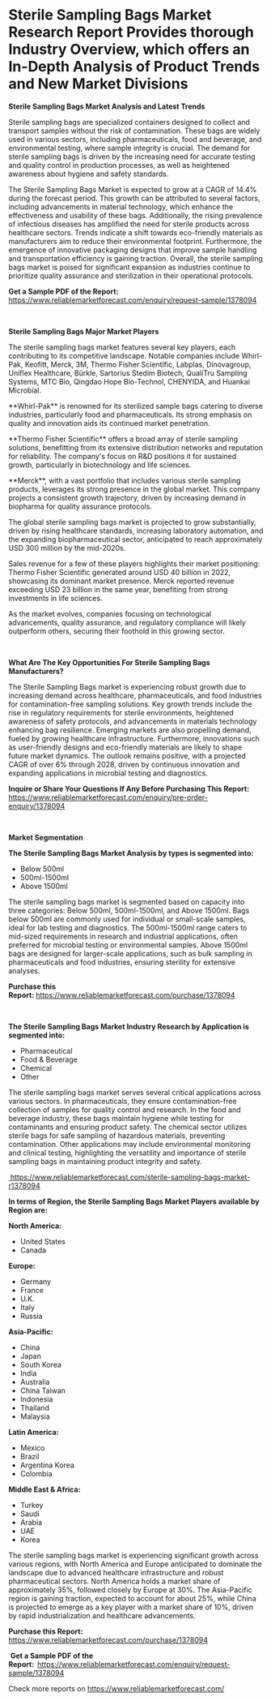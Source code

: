 <p><h1>Sterile Sampling Bags Market Research Report Provides thorough Industry Overview, which offers an In-Depth Analysis of Product Trends and New Market Divisions</h1></p><p><strong>Sterile Sampling Bags Market Analysis and Latest Trends</strong></p>
<p><p>Sterile sampling bags are specialized containers designed to collect and transport samples without the risk of contamination. These bags are widely used in various sectors, including pharmaceuticals, food and beverage, and environmental testing, where sample integrity is crucial. The demand for sterile sampling bags is driven by the increasing need for accurate testing and quality control in production processes, as well as heightened awareness about hygiene and safety standards.</p><p>The Sterile Sampling Bags Market is expected to grow at a CAGR of 14.4% during the forecast period. This growth can be attributed to several factors, including advancements in material technology, which enhance the effectiveness and usability of these bags. Additionally, the rising prevalence of infectious diseases has amplified the need for sterile products across healthcare sectors. Trends indicate a shift towards eco-friendly materials as manufacturers aim to reduce their environmental footprint. Furthermore, the emergence of innovative packaging designs that improve sample handling and transportation efficiency is gaining traction. Overall, the sterile sampling bags market is poised for significant expansion as industries continue to prioritize quality assurance and sterilization in their operational protocols.</p></p>
<p><strong>Get a Sample PDF of the Report:&nbsp;</strong> <a href="https://www.reliablemarketforecast.com/enquiry/request-sample/1378094?utm_campaign=3050&utm_medium=2&utm_source=Github&utm_content=ia&utm_term=04032025&utm_id=sterile-sampling-bags">https://www.reliablemarketforecast.com/enquiry/request-sample/1378094</a></p>
<p>&nbsp;</p>
<p><strong>Sterile Sampling Bags Major Market Players</strong></p>
<p><p>The sterile sampling bags market features several key players, each contributing to its competitive landscape. Notable companies include Whirl-Pak, Keofitt, Merck, 3M, Thermo Fisher Scientific, Labplas, Dinovagroup, Uniflex Healthcare, Bürkle, Sartorius Stedim Biotech, QualiTru Sampling Systems, MTC Bio, Qingdao Hope Bio-Technol, CHENYIDA, and Huankai Microbial.</p><p>**Whirl-Pak** is renowned for its sterilized sample bags catering to diverse industries, particularly food and pharmaceuticals. Its strong emphasis on quality and innovation aids its continued market penetration.</p><p>**Thermo Fisher Scientific** offers a broad array of sterile sampling solutions, benefitting from its extensive distribution networks and reputation for reliability. The company's focus on R&D positions it for sustained growth, particularly in biotechnology and life sciences.</p><p>**Merck**, with a vast portfolio that includes various sterile sampling products, leverages its strong presence in the global market. This company projects a consistent growth trajectory, driven by increasing demand in biopharma for quality assurance protocols.</p><p>The global sterile sampling bags market is projected to grow substantially, driven by rising healthcare standards, increasing laboratory automation, and the expanding biopharmaceutical sector, anticipated to reach approximately USD 300 million by the mid-2020s.</p><p>Sales revenue for a few of these players highlights their market positioning: Thermo Fisher Scientific generated around USD 40 billion in 2022, showcasing its dominant market presence. Merck reported revenue exceeding USD 23 billion in the same year, benefiting from strong investments in life sciences.</p><p>As the market evolves, companies focusing on technological advancements, quality assurance, and regulatory compliance will likely outperform others, securing their foothold in this growing sector.</p></p>
<p>&nbsp;</p>
<p><strong>What Are The Key Opportunities For Sterile Sampling Bags Manufacturers?</strong></p>
<p><p>The Sterile Sampling Bags market is experiencing robust growth due to increasing demand across healthcare, pharmaceuticals, and food industries for contamination-free sampling solutions. Key growth trends include the rise in regulatory requirements for sterile environments, heightened awareness of safety protocols, and advancements in materials technology enhancing bag resilience. Emerging markets are also propelling demand, fueled by growing healthcare infrastructure. Furthermore, innovations such as user-friendly designs and eco-friendly materials are likely to shape future market dynamics. The outlook remains positive, with a projected CAGR of over 6% through 2028, driven by continuous innovation and expanding applications in microbial testing and diagnostics.</p></p>
<p><strong>Inquire or Share Your Questions If Any Before Purchasing This Report:</strong> <a href="https://www.reliablemarketforecast.com/enquiry/pre-order-enquiry/1378094?utm_campaign=3050&utm_medium=2&utm_source=Github&utm_content=ia&utm_term=04032025&utm_id=sterile-sampling-bags">https://www.reliablemarketforecast.com/enquiry/pre-order-enquiry/1378094</a></p>
<p>&nbsp;</p>
<p><strong>Market Segmentation</strong></p>
<p><strong>The Sterile Sampling Bags Market Analysis by types is segmented into:</strong></p>
<p><ul><li>Below 500ml</li><li>500ml-1500ml</li><li>Above 1500ml</li></ul></p>
<p><p>The sterile sampling bags market is segmented based on capacity into three categories: Below 500ml, 500ml-1500ml, and Above 1500ml. Bags below 500ml are commonly used for individual or small-scale samples, ideal for lab testing and diagnostics. The 500ml-1500ml range caters to mid-sized requirements in research and industrial applications, often preferred for microbial testing or environmental samples. Above 1500ml bags are designed for larger-scale applications, such as bulk sampling in pharmaceuticals and food industries, ensuring sterility for extensive analyses.</p></p>
<p><strong>Purchase this Report:&nbsp;</strong><a href="https://www.reliablemarketforecast.com/purchase/1378094?utm_campaign=3050&utm_medium=2&utm_source=Github&utm_content=ia&utm_term=04032025&utm_id=sterile-sampling-bags">https://www.reliablemarketforecast.com/purchase/1378094</a></p>
<p>&nbsp;</p>
<p><strong>The Sterile Sampling Bags Market Industry Research by Application is segmented into:</strong></p>
<p><ul><li>Pharmaceutical</li><li>Food & Beverage</li><li>Chemical</li><li>Other</li></ul></p>
<p><p>The sterile sampling bags market serves several critical applications across various sectors. In pharmaceuticals, they ensure contamination-free collection of samples for quality control and research. In the food and beverage industry, these bags maintain hygiene while testing for contaminants and ensuring product safety. The chemical sector utilizes sterile bags for safe sampling of hazardous materials, preventing contamination. Other applications may include environmental monitoring and clinical testing, highlighting the versatility and importance of sterile sampling bags in maintaining product integrity and safety.</p></p>
<p><a href="https://www.reliablemarketforecast.com/sterile-sampling-bags-market-r1378094?utm_campaign=3050&utm_medium=2&utm_source=Github&utm_content=ia&utm_term=04032025&utm_id=sterile-sampling-bags">&nbsp;https://www.reliablemarketforecast.com/sterile-sampling-bags-market-r1378094</a></p>
<p><strong>In terms of Region, the Sterile Sampling Bags Market Players available by Region are:</strong></p>
<p>
    <p> <strong> North America: </strong>
        <ul>
            <li>United States</li>
            <li>Canada</li>
        </ul>
        </p> 
    <p> <strong> Europe: </strong>
        <ul>
            <li>Germany</li>
            <li>France</li>
            <li>U.K.</li>
            <li>Italy</li>
            <li>Russia</li>
        </ul>
        </p> 
    <p> <strong> Asia-Pacific: </strong>
        <ul>
            <li>China</li>
            <li>Japan</li>
            <li>South Korea</li>
            <li>India</li>
            <li>Australia</li>
            <li>China Taiwan</li>
            <li>Indonesia</li>
            <li>Thailand</li>
            <li>Malaysia</li>
        </ul>
        </p> 
    <p> <strong> Latin America: </strong>
        <ul>
            <li>Mexico</li>
            <li>Brazil</li>
            <li>Argentina Korea</li>
            <li>Colombia</li>
        </ul>
        </p> 
    <p> <strong> Middle East & Africa: </strong>
        <ul>
            <li>Turkey</li>
            <li>Saudi</li>
            <li>Arabia</li>
            <li>UAE</li>
            <li>Korea</li>
        </ul>
    </p>
    </p>
<p><p>The sterile sampling bags market is experiencing significant growth across various regions, with North America and Europe anticipated to dominate the landscape due to advanced healthcare infrastructure and robust pharmaceutical sectors. North America holds a market share of approximately 35%, followed closely by Europe at 30%. The Asia-Pacific region is gaining traction, expected to account for about 25%, while China is projected to emerge as a key player with a market share of 10%, driven by rapid industrialization and healthcare advancements.</p></p>
<p><strong>Purchase this Report: </strong><a href="https://www.reliablemarketforecast.com/purchase/1378094?utm_campaign=3050&utm_medium=2&utm_source=Github&utm_content=ia&utm_term=04032025&utm_id=sterile-sampling-bags">https://www.reliablemarketforecast.com/purchase/1378094</a></p>
<p>&nbsp;<strong>Get a Sample PDF of the Report:&nbsp;&nbsp;</strong><a href="https://www.reliablemarketforecast.com/enquiry/request-sample/1378094?utm_campaign=3050&utm_medium=2&utm_source=Github&utm_content=ia&utm_term=04032025&utm_id=sterile-sampling-bags">https://www.reliablemarketforecast.com/enquiry/request-sample/1378094</a></p>
<p><strong></strong></p>
<p>Check more reports on <a href="https://www.reliablemarketforecast.com/?utm_campaign=3050&utm_medium=2&utm_source=Github&utm_content=ia&utm_term=04032025&utm_id=sterile-sampling-bags">https://www.reliablemarketforecast.com/</a></p>